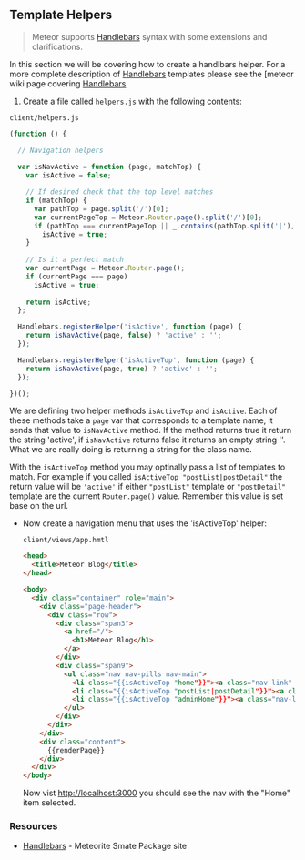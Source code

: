 ## Template Helpers

> Meteor supports [Handlebars][] syntax with some extensions and clarifications.

In this section we will be covering how to create a handlbars helper. For a more complete description of [Handlebars][] templates please see the [meteor wiki page covering [Handlebars]

1. Create a file called `helpers.js` with the following contents:

  `client/helpers.js`
  ```javascript
  (function () {

    // Navigation helpers
    
    var isNavActive = function (page, matchTop) {
      var isActive = false;

      // If desired check that the top level matches
      if (matchTop) {
        var pathTop = page.split('/')[0];
        var currentPageTop = Meteor.Router.page().split('/')[0];
        if (pathTop === currentPageTop || _.contains(pathTop.split('|'), currentPageTop))
          isActive = true;
      }
      
      // Is it a perfect match
      var currentPage = Meteor.Router.page();
      if (currentPage === page)
        isActive = true;
      
      return isActive;
    };

    Handlebars.registerHelper('isActive', function (page) {
      return isNavActive(page, false) ? 'active' : '';
    });

    Handlebars.registerHelper('isActiveTop', function (page) {
      return isNavActive(page, true) ? 'active' : '';
    });

  })();
  ```
  We are defining two helper methods `isActiveTop` and `isActive`. Each of these methods take a `page` var that corresponds to a template name, it sends that value to `isNavActive` method. If the method returns true it return the string 'active', if `isNavActive` returns false it returns an empty string ''. What we are really doing is returning a string for the class name.
  
  With the `isActiveTop` method you may optinally pass a list of templates to match. For example if you called `isActiveTop "postList|postDetail"` the return value will be `'active'` if either `"postList"` template or `"postDetail"` template are the current `Router.page()` value. Remember this value is set base on the url.

* Now create a navigation menu that uses the 'isActiveTop' helper:

  `client/views/app.hmtl`
  ```html
  <head>
    <title>Meteor Blog</title>
  </head>

  <body>
    <div class="container" role="main">
      <div class="page-header">
        <div class="row">
          <div class="span3">
            <a href="/">
              <h1>Meteor Blog</h1>
            </a>
          </div>
          <div class="span9">
            <ul class="nav nav-pills nav-main">
              <li class="{{isActiveTop "home"}}"><a class="nav-link" href="/">Home</a></li>
              <li class="{{isActiveTop "postList|postDetail"}}"><a class="nav-link" href="/posts">Posts</a></li>
              <li class="{{isActiveTop "adminHome"}}"><a class="nav-link" href="/admin">Admin</a></li>
            </ul>
          </div>
        </div>
      </div>
      <div class="content">
        {{renderPage}}
      </div>
    </div>
  </body>
  ```

  Now vist <http://localhost:3000> you should see the nav with the
  "Home" item selected. 

### Resources

- [Handlebars][] - Meteorite Smate Package site

[Handlebars]: https://github.com/meteor/meteor/wiki/Handlebars
